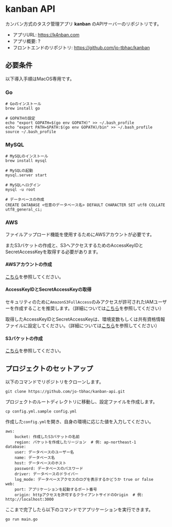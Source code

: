 # kanban API

カンバン方式のタスク管理アプリ **kanban** のAPIサーバーのリポジトリです。

- アプリURL: https://k4nban.com
- アプリ概要: ?
- フロントエンドのリポジトリ: https://github.com/jo-tbhac/kanban

## 必要条件

以下導入手順はMacOS専用です。

### Go

```
# Goのインストール
brew install go

# GOPATHの設定
echo "export GOPATH=$(go env GOPATH)" >> ~/.bash_profile
echo "export PATH=$PATH:$(go env GOPATH)/bin" >> ~/.bash_profile
source ~/.bash_profile
```

### MySQL

```
# MySQLのインストール
brew install mysql

# MySQLの起動
mysql.server start

# MySQLへログイン
mysql -u root

# データベースの作成
CREATE DATABASE <任意のデータベース名> DEFAULT CHARACTER SET utf8 COLLATE utf8_general_ci;
```

### AWS

ファイルアップロード機能を使用するためにAWSアカウントが必要です。

またS3バケットの作成と、S3へアクセスするためのAccessKeyIDとSecretAccessKeyを取得する必要があります。

#### AWSアカウントの作成

[こちら](https://aws.amazon.com/jp/premiumsupport/knowledge-center/create-and-activate-aws-account/)を参照してください。

#### AccessKeyIDとSecretAccessKeyの取得

セキュリティのために`AmazonS3FullAccess`のみアクセスが許可されたIAMユーザーを作成することを推奨します。（詳細については[こちら](https://docs.aws.amazon.com/ja_jp/IAM/latest/UserGuide/id_users_create.html)を参照してください）

取得したAccessKeyIDとSecretAccessKeyは、環境変数もしくは共有資格情報ファイルに設定してください。（詳細については[こちら](https://docs.aws.amazon.com/sdk-for-go/v1/developer-guide/configuring-sdk.html)を参照してください）

#### S3バケットの作成

[こちら](https://docs.aws.amazon.com/ja_jp/AmazonS3/latest/user-guide/create-bucket.html)を参照してください。

## プロジェクトのセットアップ

以下のコマンドでリポジトリをクローンします。

```
git clone https://github.com/jo-tbhac/kanban-api.git
```

プロジェクトのルートディレクトリに移動し、設定ファイルを作成します。

```
cp config.yml.sample config.yml
```

作成した`config.yml`を開き、自身の環境に応じた値を入力してください。

```
aws:
    bucket: 作成したS3バケットの名前
    region: バケットを作成したリージョン  # 例: ap-northeast-1
database:
    user: データベースのユーザー名
    name: データベース名
    host: データベースのホスト
    password: データベースのパスワード
    driver: データベースのドライバー
    log_mode: データベースアクセスのログを表示するかどうか true or false
web:
    port: アプリケーションを起動するポート番号
    origin: httpアクセスを許可するクライアントサイドのOrigin  # 例: http://localhost:3000
```

ここまで完了したら以下のコマンドでアプリケーションを実行できます。

```
go run main.go
```
